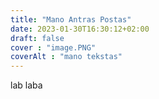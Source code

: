 ```yaml
---
title: "Mano Antras Postas"
date: 2023-01-30T16:30:12+02:00
draft: false
cover : "image.PNG"
coverAlt : "mano tekstas"
---
```

lab laba
